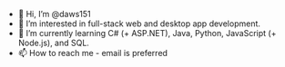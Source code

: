 - 👋 Hi, I’m @daws151
- 👀 I’m interested in full-stack web and desktop app development.
- 🌱 I’m currently learning C# (+ ASP.NET), Java, Python, JavaScript (+ Node.js), and SQL.
- 📫 How to reach me - email is preferred

<!---
daws151/daws151 is a ✨ special ✨ repository because its `README.md` (this file) appears on your GitHub profile.
You can click the Preview link to take a look at your changes.
--->
